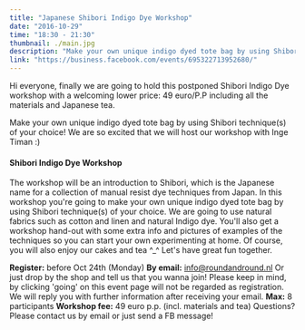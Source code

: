 ```yaml
---
title: "Japanese Shibori Indigo Dye Workshop"
date: "2016-10-29"
time: "18:30 - 21:30"
thumbnail: ./main.jpg
description: "Make your own unique indigo dyed tote bag by using Shibori technique(s) of your choice! We are so excited that we will host our workshop with Inge Timan :)"
link: "https://business.facebook.com/events/695322713952680/"
---
```


Hi everyone, finally we are going to hold this postponed Shibori Indigo Dye workshop with a welcoming lower price: 49 euro/P.P including all the materials and Japanese tea.

Make your own unique indigo dyed tote bag by using Shibori technique(s) of your choice! We are so excited that we will host our workshop with Inge Timan :)

#### Shibori Indigo Dye Workshop
The workshop will be an introduction to Shibori, which is the Japanese name for a collection of manual resist dye techniques from Japan.
In this workshop you're going to make your own unique indigo dyed tote bag by using Shibori technique(s) of your choice. We are going to use natural fabrics such as cotton and linen and natural Indigo dye.
You'll also get a workshop hand-out with some extra info and pictures of examples of the techniques so you can start your own experimenting at home.
Of course, you will also enjoy our cakes and tea ^_^ Let's have great fun together.

**Register:** before Oct 24th (Monday)
**By email:** info@roundandround.nl
Or just drop by the shop and tell us that you wanna join! Please keep in mind, by clicking 'going' on this event page will not be regarded as registration. We will reply you with further information after receiving your email.
**Max:** 8 participants
**Workshop fee:** 49 euro p.p. (incl. materials and tea)
Questions? Please contact us by email or just send a FB message!
